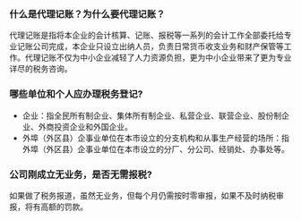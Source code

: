 
### 什么是代理记账？为什么要代理记账？

代理记账是指将本企业的会计核算、记账、报税等一系列的会计工作全部委托给专业记账公司完成，本企业只设立出纳人员，负责日常货币收支业务和财产保管等工作。代理记账不仅为中小企业减轻了人力资源负担，更为中小企业带来了更为专业详尽的税务咨询。

### 哪些单位和个人应办理税务登记?

- 企业：指全民所有制企业、集体所有制企业、私营企业、联营企业、股份制企业、外商投资企业和外国企业。
- 外埠（外区县）企事业单位在本市设立的分支机构和从事生产经营的场所：指外埠（外区县）企事业单位在本市设立的分厂、分公司、经销处、办事处等。

### 公司刚成立无业务，是否无需报税?

如果做了税务报道，虽然无业务，但每个月仍需按时零审报，如果不及时纳税审报，将有高额的罚款。
